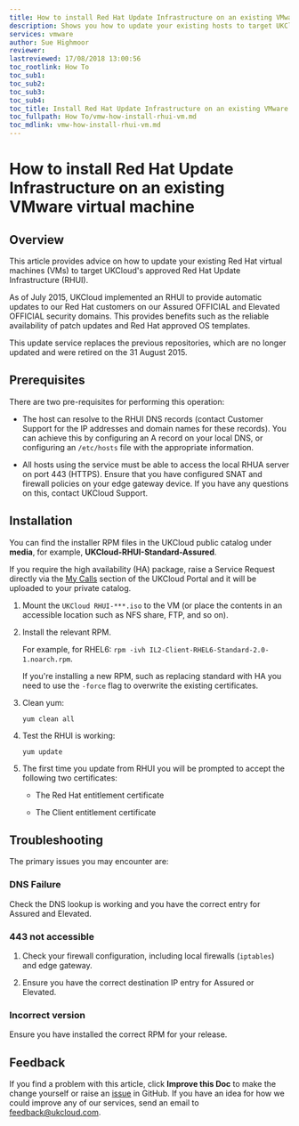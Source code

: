```yaml
---
title: How to install Red Hat Update Infrastructure on an existing VMware virtual machine
description: Shows you how to update your existing hosts to target UKCloud's approved Red Hat Update Infrastructure (RHUI)
services: vmware
author: Sue Highmoor
reviewer:
lastreviewed: 17/08/2018 13:00:56
toc_rootlink: How To
toc_sub1: 
toc_sub2:
toc_sub3:
toc_sub4:
toc_title: Install Red Hat Update Infrastructure on an existing VMware virtual machine
toc_fullpath: How To/vmw-how-install-rhui-vm.md
toc_mdlink: vmw-how-install-rhui-vm.md
---
```


# How to install Red Hat Update Infrastructure on an existing VMware virtual machine

## Overview

This article provides advice on how to update your existing Red Hat virtual machines (VMs) to target UKCloud's approved Red Hat Update Infrastructure (RHUI).

As of July 2015, UKCloud implemented an RHUI to provide automatic updates to our Red Hat customers on our Assured OFFICIAL and Elevated OFFICIAL security domains. This provides benefits such as the reliable availability of patch updates and Red Hat approved OS templates.

This update service replaces the previous repositories, which are no longer updated and were retired on the 31 August 2015.

## Prerequisites

There are two pre-requisites for performing this operation:

- The host can resolve to the RHUI DNS records (contact Customer Support for the IP addresses and domain names for these records). You can achieve this by configuring an A record on your local DNS, or configuring an `/etc/hosts` file with the appropriate information.

- All hosts using the service must be able to access the local RHUA server on port 443 (HTTPS). Ensure that you have configured SNAT and firewall policies on your edge gateway device. If you have any questions on this, contact UKCloud Support.

## Installation

You can find the installer RPM files in the UKCloud public catalog under **media**, for example, **UKCloud-RHUI-Standard-Assured**.

If you require the high availability (HA) package, raise a Service Request directly via the [My Calls](https://portal.skyscapecloud.com/support/ivanti) section of the UKCloud Portal and it will be uploaded to your private catalog.

1. Mount the `UKCloud RHUI-***.iso` to the VM (or place the contents in an accessible location such as NFS share, FTP, and so on).

2. Install the relevant RPM.

    For example, for RHEL6: `rpm -ivh IL2-Client-RHEL6-Standard-2.0-1.noarch.rpm`.

    If you're installing a new RPM, such as replacing standard with HA you need to use the `-force` flag to overwrite the existing certificates.

3. Clean yum:

       yum clean all

4. Test the RHUI is working:

       yum update

5. The first time you update from RHUI you will be prompted to accept the following two certificates:

    - The Red Hat entitlement certificate

    - The Client entitlement certificate

## Troubleshooting

The primary issues you may encounter are:

### DNS Failure

Check the DNS lookup is working and you have the correct entry for Assured and Elevated.

### 443 not accessible

1. Check your firewall configuration, including local firewalls (`iptables`) and edge gateway.

2. Ensure you have the correct destination IP entry for Assured or Elevated.

### Incorrect version

Ensure you have installed the correct RPM for your release.

## Feedback

If you find a problem with this article, click **Improve this Doc** to make the change yourself or raise an [issue](https://github.com/UKCloud/documentation/issues) in GitHub. If you have an idea for how we could improve any of our services, send an email to <feedback@ukcloud.com>.
